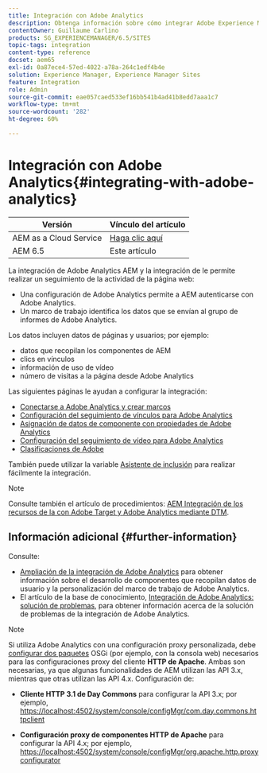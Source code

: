 ```yaml
---
title: Integración con Adobe Analytics
description: Obtenga información sobre cómo integrar Adobe Experience Manager AEM () con Adobe Analytics.
contentOwner: Guillaume Carlino
products: SG_EXPERIENCEMANAGER/6.5/SITES
topic-tags: integration
content-type: reference
docset: aem65
exl-id: 0a87ece4-57ed-4022-a78a-264c1edf4b4e
solution: Experience Manager, Experience Manager Sites
feature: Integration
role: Admin
source-git-commit: eae057caed533ef16bb541b4ad41b8edd7aaa1c7
workflow-type: tm+mt
source-wordcount: '282'
ht-degree: 60%

---
```


# Integración con Adobe Analytics{#integrating-with-adobe-analytics}

| Versión | Vínculo del artículo |
| -------- | ---------------------------- |
| AEM as a Cloud Service | [Haga clic aquí](https://experienceleague.adobe.com/docs/experience-manager-cloud-service/content/sites/integrations/integrating-adobe-analytics.html) |
| AEM 6.5 | Este artículo |


La integración de Adobe Analytics AEM y la integración de le permite realizar un seguimiento de la actividad de la página web:

* Una configuración de Adobe Analytics permite a AEM autenticarse con Adobe Analytics.
* Un marco de trabajo identifica los datos que se envían al grupo de informes de Adobe Analytics.

Los datos incluyen datos de páginas y usuarios; por ejemplo:

* datos que recopilan los componentes de AEM
* clics en vínculos
* información de uso de vídeo
* número de visitas a la página desde Adobe Analytics

Las siguientes páginas le ayudan a configurar la integración:

* [Conectarse a Adobe Analytics y crear marcos](/help/sites-administering/adobeanalytics-connect.md)
* [Configuración del seguimiento de vínculos para Adobe Analytics](/help/sites-administering/adobeanalytics-link.md)
* [Asignación de datos de componente con propiedades de Adobe Analytics](/help/sites-administering/adobeanalytics-mapping.md)
* [Configuración del seguimiento de vídeo para Adobe Analytics](/help/sites-administering/adobeanalytics-video.md)
* [Clasificaciones de Adobe](/help/sites-administering/adobeanalytics-classifications.md)

También puede utilizar la variable [Asistente de inclusión](/help/sites-administering/opt-in.md) para realizar fácilmente la integración.

>[!NOTE]
>
>Consulte también el artículo de procedimientos: [AEM Integración de los recursos de la con Adobe Target y Adobe Analytics mediante DTM](https://helpx.adobe.com/experience-manager/using/integrate-digital-marketing-solutions.html).

## Información adicional {#further-information}

Consulte:

* [Ampliación de la integración de Adobe Analytics](/help/sites-developing/extending-analytics.md) para obtener información sobre el desarrollo de componentes que recopilan datos de usuario y la personalización del marco de trabajo de Adobe Analytics.
* El artículo de la base de conocimiento, [Integración de Adobe Analytics: solución de problemas](https://helpx.adobe.com/es/experience-manager/kb/sitecatalystintegrationtroubleshooting.html), para obtener información acerca de la solución de problemas de la integración de Adobe Analytics.

>[!NOTE]
>
>Si utiliza Adobe Analytics con una configuración proxy personalizada, debe [configurar dos paquetes](/help/sites-deploying/configuring-osgi.md) OSGi (por ejemplo, con la consola web) necesarios para las configuraciones proxy del cliente **HTTP de Apache**. Ambas son necesarias, ya que algunas funcionalidades de AEM utilizan las API 3.x, mientras que otras utilizan las API 4.x. Configuración de:
>
>* **Cliente HTTP 3.1 de Day Commons** para configurar la API 3.x;
>  por ejemplo, [https://localhost:4502/system/console/configMgr/com.day.commons.httpclient](https://localhost:4502/system/console/configMgr/com.day.commons.httpclient)
>
>* **Configuración proxy de componentes HTTP de Apache** para configurar la API 4.x;
>  por ejemplo, [https://localhost:4502/system/console/configMgr/org.apache.http.proxyconfigurator](https://localhost:4502/system/console/configMgr/org.apache.http.proxyconfigurator)
>
